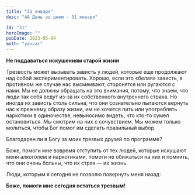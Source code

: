 ```yaml
---
title: "31 января"
desc: "АА День за днем - 31 января"

id: "31"
heroImage: ""
pubDate: 2023-05-04
moth: "yanvar"
---
```


**Не поддаваться искушениям старой жизни**

Трезвость может вызывать зависть у людей, которые еще продолжают над собой
экспериментировать. Хорошо, если это «белая» зависть, в противном же случае
нас высмеивают, сторонятся или ругаются с нами. Мы не должны обращать на это
внимания, потому, что знаем, что люди так себя ведут из-за их собственного
внутреннего страха. Но иногда их зависть столь сильна, что они сознательно
пытаются вернуть нас к прежнему образу жизни, им не хочется пить или
употреблять наркотики в одиночестве, невыносимо видеть, что кто-то сумел
остановиться. Мы смотрим на них с сочувствием. Мы можем только молиться, чтобы
Бог помог им сделать правильный выбор.

Благодарен ли я Богу за моих трезвых друзей по программе?

Боже, помоги мне вовремя отступить от тех людей, которые искушают меня
алкоголем и наркотиками, помоги не обижаться на них и помнить, что они очень
больны, что их страх — их жизнь.

Люди, которым я сегодня не позволю повернуть меня назад:

**Боже, помоги мне сегодня остаться трезвым!**
